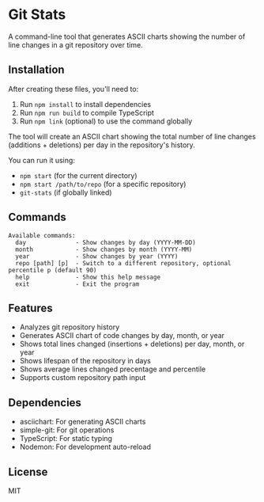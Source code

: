 # Git Stats

A command-line tool that generates ASCII charts showing the number of line changes in a git repository over time.

## Installation

After creating these files, you'll need to:

1. Run `npm install` to install dependencies
2. Run `npm run build` to compile TypeScript
3. Run `npm link` (optional) to use the command globally

The tool will create an ASCII chart showing the total number of line changes (additions + deletions) per day in the repository's history.

You can run it using:
- `npm start` (for the current directory)
- `npm start /path/to/repo` (for a specific repository)
- `git-stats` (if globally linked)

## Commands

```
Available commands:
  day              - Show changes by day (YYYY-MM-DD)
  month            - Show changes by month (YYYY-MM)
  year             - Show changes by year (YYYY)
  repo [path] [p]  - Switch to a different repository, optional percentile p (default 90)
  help             - Show this help message
  exit             - Exit the program
```

## Features

- Analyzes git repository history
- Generates ASCII chart of code changes by day, month, or year
- Shows total lines changed (insertions + deletions) per day, month, or year  
- Shows lifespan of the repository in days
- Shows average lines changed precentage and percentile
- Supports custom repository path input

## Dependencies

- asciichart: For generating ASCII charts
- simple-git: For git operations
- TypeScript: For static typing
- Nodemon: For development auto-reload

## License

MIT
